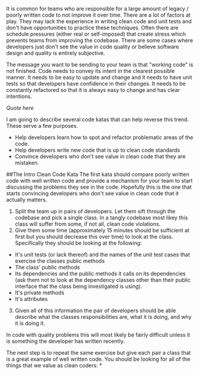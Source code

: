 It is common for teams who are responsible for a large amount of legacy / poorly written code to not improve it over time. There are a lot of factors at play. They may lack the experience in writing clean code and unit tests and don't have opportunities to practice these techniques. Often there are schedule pressures (either real or self-imposed) that create stress which prevents teams from improving the codebase. There are some cases where developers just don't see the value in code quality or believe software design and quality is entirely subjective.

The message you want to be sending to your team is that "working code" is not finished. Code needs to convey its intent in the clearest possible manner. It needs to be easy to update and change and it needs to have unit tests so that developers have confidence in their changes. It needs to be constantly refactored so that it is always easy to change and has clear intentions.

*Quote here*

I am going to describe several code katas that can help reverse this trend. These serve a few purposes.

* Help developers learn how to spot and refactor problematic areas of the code.
* Help developers write new code that is up to clean code standards
* Convince developers who don't see value in clean code that they are mistaken.

##The Intro Clean Code Kata
The first kata should compare poorly written code with well written code and provide a mechanism for your team to start discussing the problems they see in the code.  Hopefully this is the one that starts convincing developers who don't see value in clean code that it actually matters. 
1. Split the team up in pairs of developers.  Let them sift through the codebase and pick a single class.  In a tangly codebase most likey this class will suffer from some, if not all, clean code violations.
2. Give them some time (approximately 15 minutes should be sufficient at first but you should decrease this over time) to look at the class.  Specifically they should be looking at the following:
* It's unit tests (or lack thereof) and the names of the unit test cases that exercise the classes public methods
* The class' public methods
* Its dependencies and the public methods it calls on its dependencies (ask them not to look at the dependency classes other than their public interface that the class being investigated is using). 
* It's private methods
* It's attributes
3. Given all of this information the pair of developers should be able describe what the classes responsibilities are, what it is doing, and why it is doing it.  

In code with quality problems this will most likely be fairly difficult unless it is something the developer has written recently. 

The next step is to repeat the same exercise but give each pair a class that is a great example of well written code.  You should be looking for all of the things that we value as clean coders:
* 
